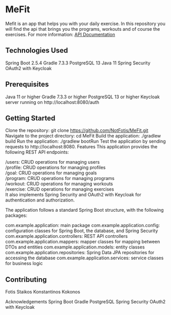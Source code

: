 # MeFit

Mefit is an app that helps you with your daily exercise. In this repository you will find the api that brings you the programs, workouts and of course the exercises.
For more information: <a href="https://github.com/NotFotis/MeFit/wiki/API-Documentation">API Documentation</a>

## Technologies Used
Spring Boot 2.5.4
Gradle 7.3.3
PostgreSQL 13
Java 11
Spring Security
OAuth2 with Keycloak
## Prerequisites
Java 11 or higher
Gradle 7.3.3 or higher
PostgreSQL 13 or higher
Keycloak server running on http://localhost:8080/auth
## Getting Started
Clone the repository:
git clone https://github.com/NotFotis/MeFit.git
Navigate to the project directory:
cd MeFit
Build the application:
./gradlew build
Run the application:
./gradlew bootRun
Test the application by sending requests to http://localhost:8080.
Features
This application provides the following REST API endpoints:

/users: CRUD operations for managing users <br />
/profile: CRUD operations for managing profiles <br />
/goal: CRUD operations for managing goals <br />
/program: CRUD operations for managing programs <br />
/workout: CRUD operations for managing workouts <br />
/exercise: CRUD operations for managing exercises <br />
It also implements Spring Security and OAuth2 with Keycloak for authentication and authorization.

The application follows a standard Spring Boot structure, with the following packages:

com.example.application: main package
com.example.application.config: configuration classes for Spring Boot, the database, and Spring Security
com.example.application.controllers: REST API controllers
com.example.application.mappers: mapper classes for mapping between DTOs and entities
com.example.application.models: entity classes
com.example.application.repositories: Spring Data JPA repositories for accessing the database
com.example.application.services: service classes for business logic

## Contributing
Fotis Staikos
Konstantinos Kokonos

Acknowledgements
Spring Boot
Gradle
PostgreSQL
Spring Security
OAuth2 with Keycloak
